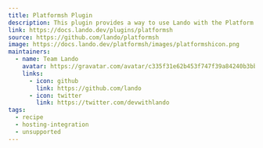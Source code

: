 ```yaml
---
title: Platformsh Plugin
description: This plugin provides a way to use Lando with the Platform.sh hosting service.
link: https://docs.lando.dev/plugins/platformsh
source: https://github.com/lando/platformsh
image: https://docs.lando.dev/platformsh/images/platformshicon.png
maintainers:
  - name: Team Lando
    avatar: https://gravatar.com/avatar/c335f31e62b453f747f39a84240b3bbd
    links:
      - icon: github
        link: https://github.com/lando
      - icon: twitter
        link: https://twitter.com/devwithlando
tags:
  - recipe
  - hosting-integration
  - unsupported
---
```


